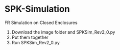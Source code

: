 # SPK-Simulation
FR Simulation on Closed Enclosures
1. Download the image folder and SPKSim_Rev2_0.py 
2. Put them together 
3. Run SPKSim_Rev2_0.py 
